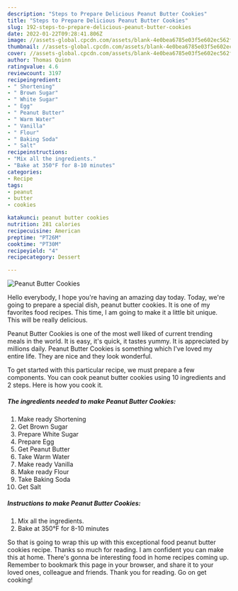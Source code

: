```yaml
---
description: "Steps to Prepare Delicious Peanut Butter Cookies"
title: "Steps to Prepare Delicious Peanut Butter Cookies"
slug: 192-steps-to-prepare-delicious-peanut-butter-cookies
date: 2022-01-22T09:28:41.806Z
image: //assets-global.cpcdn.com/assets/blank-4e0bea6785e03f5e602ec562f230caae08da540cada707380b4fe1bbebba43da.png
thumbnail: //assets-global.cpcdn.com/assets/blank-4e0bea6785e03f5e602ec562f230caae08da540cada707380b4fe1bbebba43da.png
cover: //assets-global.cpcdn.com/assets/blank-4e0bea6785e03f5e602ec562f230caae08da540cada707380b4fe1bbebba43da.png
author: Thomas Quinn
ratingvalue: 4.6
reviewcount: 3197
recipeingredient:
- " Shortening"
- " Brown Sugar"
- " White Sugar"
- " Egg"
- " Peanut Butter"
- " Warm Water"
- " Vanilla"
- " Flour"
- " Baking Soda"
- " Salt"
recipeinstructions:
- "Mix all the ingredients."
- "Bake at 350°F for 8-10 minutes"
categories:
- Recipe
tags:
- peanut
- butter
- cookies

katakunci: peanut butter cookies 
nutrition: 281 calories
recipecuisine: American
preptime: "PT26M"
cooktime: "PT30M"
recipeyield: "4"
recipecategory: Dessert

---
```



![Peanut Butter Cookies](//assets-global.cpcdn.com/assets/blank-4e0bea6785e03f5e602ec562f230caae08da540cada707380b4fe1bbebba43da.png)

Hello everybody, I hope you're having an amazing day today. Today, we're going to prepare a special dish, peanut butter cookies. It is one of my favorites food recipes. This time, I am going to make it a little bit unique. This will be really delicious.

Peanut Butter Cookies is one of the most well liked of current trending meals in the world. It is easy, it's quick, it tastes yummy. It is appreciated by millions daily. Peanut Butter Cookies is something which I've loved my entire life. They are nice and they look wonderful.




To get started with this particular recipe, we must prepare a few components. You can cook peanut butter cookies using 10 ingredients and 2 steps. Here is how you cook it.

<!--inarticleads1-->

##### The ingredients needed to make Peanut Butter Cookies:

1. Make ready  Shortening
1. Get  Brown Sugar
1. Prepare  White Sugar
1. Prepare  Egg
1. Get  Peanut Butter
1. Take  Warm Water
1. Make ready  Vanilla
1. Make ready  Flour
1. Take  Baking Soda
1. Get  Salt




<!--inarticleads2-->

##### Instructions to make Peanut Butter Cookies:

1. Mix all the ingredients.
1. Bake at 350°F for 8-10 minutes




So that is going to wrap this up with this exceptional food peanut butter cookies recipe. Thanks so much for reading. I am confident you can make this at home. There's gonna be interesting food in home recipes coming up. Remember to bookmark this page in your browser, and share it to your loved ones, colleague and friends. Thank you for reading. Go on get cooking!
